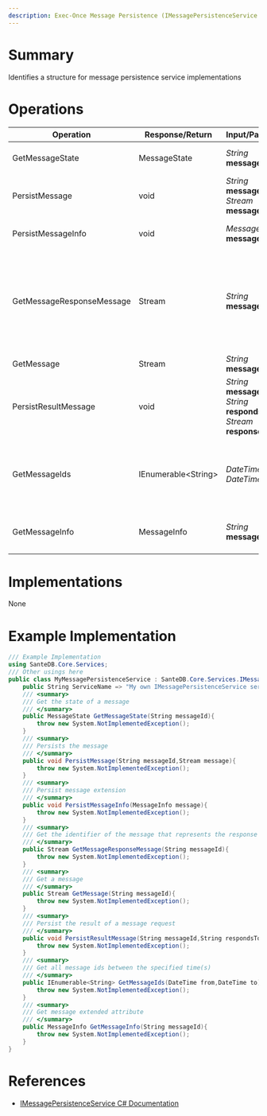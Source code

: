 ```yaml
---
description: Exec-Once Message Persistence (IMessagePersistenceService in SanteDB.Core.Api)
---
```


# Summary
Identifies a structure for message persistence service implementations

# Operations

|Operation|Response/Return|Input/Parameter|Description|
|-|-|-|-|
|GetMessageState|MessageState|*String* **messageId**|Get the state of a message|
|PersistMessage|void|*String* **messageId**<br/>*Stream* **message**|Persists the message|
|PersistMessageInfo|void|*MessageInfo* **message**|Persist message extension|
|GetMessageResponseMessage|Stream|*String* **messageId**|Get the identifier of the message that represents the response to the current message|
|GetMessage|Stream|*String* **messageId**|Get a message|
|PersistResultMessage|void|*String* **messageId**<br/>*String* **respondsToId**<br/>*Stream* **response**|Persist the result of a message request|
|GetMessageIds|IEnumerable&lt;String>|*DateTime* **from**<br/>*DateTime* **to**|Get all message ids between the specified time(s)|
|GetMessageInfo|MessageInfo|*String* **messageId**|Get message extended attribute|

# Implementations

None

# Example Implementation
```csharp
/// Example Implementation
using SanteDB.Core.Services;
/// Other usings here
public class MyMessagePersistenceService : SanteDB.Core.Services.IMessagePersistenceService { 
	public String ServiceName => "My own IMessagePersistenceService service";
	/// <summary>
	/// Get the state of a message
	/// </summary>
	public MessageState GetMessageState(String messageId){
		throw new System.NotImplementedException();
	}
	/// <summary>
	/// Persists the message
	/// </summary>
	public void PersistMessage(String messageId,Stream message){
		throw new System.NotImplementedException();
	}
	/// <summary>
	/// Persist message extension
	/// </summary>
	public void PersistMessageInfo(MessageInfo message){
		throw new System.NotImplementedException();
	}
	/// <summary>
	/// Get the identifier of the message that represents the response to the current message
	/// </summary>
	public Stream GetMessageResponseMessage(String messageId){
		throw new System.NotImplementedException();
	}
	/// <summary>
	/// Get a message
	/// </summary>
	public Stream GetMessage(String messageId){
		throw new System.NotImplementedException();
	}
	/// <summary>
	/// Persist the result of a message request
	/// </summary>
	public void PersistResultMessage(String messageId,String respondsToId,Stream response){
		throw new System.NotImplementedException();
	}
	/// <summary>
	/// Get all message ids between the specified time(s)
	/// </summary>
	public IEnumerable<String> GetMessageIds(DateTime from,DateTime to){
		throw new System.NotImplementedException();
	}
	/// <summary>
	/// Get message extended attribute
	/// </summary>
	public MessageInfo GetMessageInfo(String messageId){
		throw new System.NotImplementedException();
	}
}
```

# References

* [IMessagePersistenceService C# Documentation](http://santesuite.org/assets/doc/net/html/T_SanteDB_Core_Services_IMessagePersistenceService.htm)
